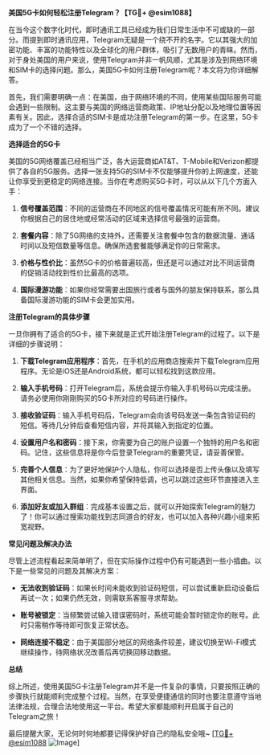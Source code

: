 **美国5G卡如何轻松注册Telegram？【TG💪+ @esim1088】**

在当今这个数字化时代，即时通讯工具已经成为我们日常生活中不可或缺的一部分。而提到即时通讯应用，Telegram无疑是一个绕不开的名字。它以其强大的加密功能、丰富的功能特性以及全球化的用户群体，吸引了无数用户的青睐。然而，对于身处美国的用户来说，使用Telegram并非一帆风顺，尤其是涉及到网络环境和SIM卡的选择问题。那么，美国5G卡如何注册Telegram呢？本文将为你详细解答。

首先，我们需要明确一点：在美国，由于网络环境的不同，使用某些国际服务可能会遇到一些限制。这主要与美国的网络运营商政策、IP地址分配以及地理位置等因素有关。因此，选择合适的SIM卡是成功注册Telegram的第一步。在这里，5G卡成为了一个不错的选择。

**选择适合的5G卡**

美国的5G网络覆盖已经相当广泛，各大运营商如AT&T、T-Mobile和Verizon都提供了各自的5G服务。选择一张支持5G的SIM卡不仅能够提升你的上网速度，还能让你享受到更稳定的网络连接。当你在考虑购买5G卡时，可以从以下几个方面入手：

1. **信号覆盖范围**：不同的运营商在不同地区的信号覆盖情况可能有所不同。建议你根据自己的居住地或经常活动的区域来选择信号最强的运营商。
   
2. **套餐内容**：除了5G网络的支持外，还需要关注套餐中包含的数据流量、通话时间以及短信数量等信息。确保所选套餐能够满足你的日常需求。

3. **价格与性价比**：虽然5G卡的价格普遍较高，但还是可以通过对比不同运营商的促销活动找到性价比最高的选项。

4. **国际漫游功能**：如果你经常需要出国旅行或者与国外的朋友保持联系，那么具备国际漫游功能的SIM卡会更加实用。

**注册Telegram的具体步骤**

一旦你拥有了适合的5G卡，接下来就是正式开始注册Telegram的过程了。以下是详细的步骤说明：

1. **下载Telegram应用程序**：首先，在手机的应用商店搜索并下载Telegram应用程序。无论是iOS还是Android系统，都可以轻松找到这款应用。

2. **输入手机号码**：打开Telegram后，系统会提示你输入手机号码以完成注册。请务必使用你刚刚购买的5G卡所对应的号码进行操作。

3. **接收验证码**：输入手机号码后，Telegram会向该号码发送一条包含验证码的短信。等待几分钟后查看短信内容，并将其输入到指定的位置。

4. **设置用户名和密码**：接下来，你需要为自己的账户设置一个独特的用户名和密码。记住，这些信息将是你今后登录Telegram的重要凭证，请妥善保管。

5. **完善个人信息**：为了更好地保护个人隐私，你可以选择是否上传头像以及填写其他相关信息。当然，如果你希望保持低调，也可以跳过这些环节直接进入主界面。

6. **添加好友或加入群组**：完成基本设置之后，就可以开始探索Telegram的魅力了！你可以通过搜索功能找到志同道合的好友，也可以加入各种兴趣小组来拓宽视野。

**常见问题及解决办法**

尽管上述流程看起来简单明了，但在实际操作过程中仍有可能遇到一些小插曲。以下是一些常见的问题及其解决方案：

- **无法收到验证码**：如果长时间未能收到验证码短信，可以尝试重新启动设备后再试一次；如果仍然无效，则需联系客服寻求帮助。
  
- **账号被锁定**：当频繁尝试输入错误密码时，系统可能会暂时锁定你的账号。此时只需稍作等待即可恢复正常状态。
  
- **网络连接不稳定**：由于美国部分地区的网络条件较差，建议切换至Wi-Fi模式继续操作，待网络状况改善后再切换回移动数据。

**总结**

综上所述，使用美国5G卡注册Telegram并不是一件复杂的事情，只要按照正确的步骤执行就能顺利完成整个过程。当然，在享受便捷通信的同时也要注意遵守当地法律法规，合理合法地使用这一平台。希望大家都能顺利开启属于自己的Telegram之旅！

最后提醒大家，无论何时何地都要记得保护好自己的隐私安全哦~ [[TG💪+ @esim1088](https://t.me/s/esim1088) ![Image](https://i.postimg.cc/4NQfJmqS/Snipaste-2025-05-13-00-14-12.png)]